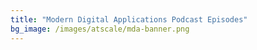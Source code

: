 ```yaml
---
title: "Modern Digital Applications Podcast Episodes"
bg_image: /images/atscale/mda-banner.png
---
```

